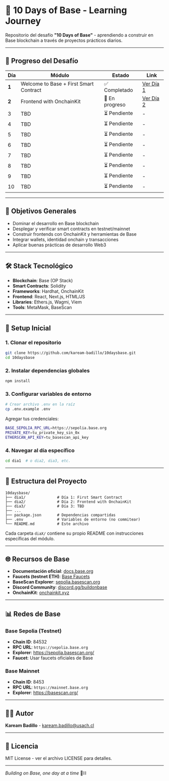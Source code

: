# 🚀 10 Days of Base - Learning Journey

Repositorio del desafío **"10 Days of Base"** - aprendiendo a construir en Base blockchain a través de proyectos prácticos diarios.

---

## 📅 Progreso del Desafío

| Día | Módulo | Estado | Link |
|-----|--------|--------|------|
| **1** | Welcome to Base + First Smart Contract | ✅ Completado | [Ver Día 1](./dia1/) |
| **2** | Frontend with OnchainKit | 🔄 En progreso | [Ver Día 2](./dia2/) |
| 3 | TBD | ⏳ Pendiente | - |
| 4 | TBD | ⏳ Pendiente | - |
| 5 | TBD | ⏳ Pendiente | - |
| 6 | TBD | ⏳ Pendiente | - |
| 7 | TBD | ⏳ Pendiente | - |
| 8 | TBD | ⏳ Pendiente | - |
| 9 | TBD | ⏳ Pendiente | - |
| 10 | TBD | ⏳ Pendiente | - |

---

## 🎯 Objetivos Generales

- Dominar el desarrollo en Base blockchain
- Desplegar y verificar smart contracts en testnet/mainnet
- Construir frontends con OnchainKit y herramientas de Base
- Integrar wallets, identidad onchain y transacciones
- Aplicar buenas prácticas de desarrollo Web3

---

## 🛠️ Stack Tecnológico

- **Blockchain**: Base (OP Stack)
- **Smart Contracts**: Solidity
- **Frameworks**: Hardhat, OnchainKit
- **Frontend**: React, Next.js, HTML/JS
- **Libraries**: Ethers.js, Wagmi, Viem
- **Tools**: MetaMask, BaseScan

---

## 🚀 Setup Inicial

### 1. Clonar el repositorio
```bash
git clone https://github.com/kaream-badillo/10daysbase.git
cd 10daysbase
```

### 2. Instalar dependencias globales
```bash
npm install
```

### 3. Configurar variables de entorno
```bash
# Crear archivo .env en la raíz
cp .env.example .env
```

Agregar tus credenciales:
```bash
BASE_SEPOLIA_RPC_URL=https://sepolia.base.org
PRIVATE_KEY=tu_private_key_sin_0x
ETHERSCAN_API_KEY=tu_basescan_api_key
```

### 4. Navegar al día específico
```bash
cd dia1  # o dia2, dia3, etc.
```

---

## 📁 Estructura del Proyecto

```
10daysbase/
├── dia1/              # Día 1: First Smart Contract
├── dia2/              # Día 2: Frontend with OnchainKit
├── dia3/              # Día 3: TBD
├── ...
├── package.json       # Dependencias compartidas
├── .env               # Variables de entorno (no commitear)
└── README.md          # Este archivo
```

Cada carpeta `diaX/` contiene su propio README con instrucciones específicas del módulo.

---

## 🌐 Recursos de Base

- **Documentación oficial**: [docs.base.org](https://docs.base.org/)
- **Faucets (testnet ETH)**: [Base Faucets](https://docs.base.org/tools/network-faucets)
- **BaseScan Explorer**: [sepolia.basescan.org](https://sepolia.basescan.org/)
- **Discord Community**: [discord.gg/buildonbase](https://discord.gg/buildonbase)
- **OnchainKit**: [onchainkit.xyz](https://onchainkit.xyz/)

---

## 📊 Redes de Base

### Base Sepolia (Testnet)
- **Chain ID**: 84532
- **RPC URL**: `https://sepolia.base.org`
- **Explorer**: https://sepolia.basescan.org/
- **Faucet**: Usar faucets oficiales de Base

### Base Mainnet
- **Chain ID**: 8453
- **RPC URL**: `https://mainnet.base.org`
- **Explorer**: https://basescan.org/

---

## 👨‍💻 Autor

**Kaream Badillo** - [kaream.badillo@usach.cl](mailto:kaream.badillo@usach.cl)

---

## 📄 Licencia

MIT License - ver el archivo LICENSE para detalles.

---

*Building on Base, one day at a time* 🔵⛓️
